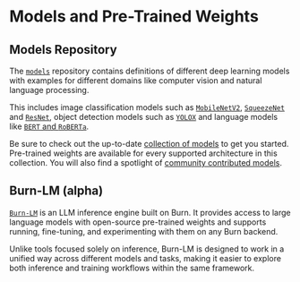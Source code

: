 # Models and Pre-Trained Weights

## Models Repository

The [`models`](https://github.com/tracel-ai/models) repository contains definitions of different
deep learning models with examples for different domains like computer vision and natural language
processing.

This includes image classification models such as
[`MobileNetV2`](https://github.com/tracel-ai/models/tree/main/mobilenetv2-burn),
[`SqueezeNet`](https://github.com/tracel-ai/models/tree/main/squeezenet-burn) and
[`ResNet`](https://github.com/tracel-ai/models/tree/main/resnet-burn), object detection models such
as [`YOLOX`](https://github.com/tracel-ai/models/tree/main/yolox-burn) and language models like
[`BERT` and `RoBERTa`](https://github.com/tracel-ai/models/tree/main/bert-burn).

Be sure to check out the up-to-date
[collection of models](https://github.com/tracel-ai/models?tab=readme-ov-file#collection-of-official-models)
to get you started. Pre-trained weights are available for every supported architecture in this
collection. You will also find a spotlight of
[community contributed models](https://github.com/tracel-ai/models?tab=readme-ov-file#community-contributions).

## Burn-LM (alpha)

[`Burn-LM`](https://github.com/tracel-ai/burn-lm) is an LLM inference engine built on Burn. It
provides access to large language models with open-source pre-trained weights and supports running,
fine-tuning, and experimenting with them on any Burn backend.

Unlike tools focused solely on inference, Burn-LM is designed to work in a unified way across
different models and tasks, making it easier to explore both inference and training workflows within
the same framework.
